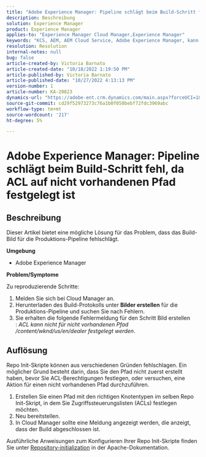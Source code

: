 ```yaml
---
title: "Adobe Experience Manager: Pipeline schlägt beim Build-Schritt fehl, da ACL auf nicht vorhandenen Pfad festgelegt ist."
description: Beschreibung
solution: Experience Manager
product: Experience Manager
applies-to: "Experience Manager Cloud Manager,Experience Manager"
keywords: "KCS, AEM, AEM Cloud Service, Adobe Experience Manager, kann keine acl für nicht vorhandenen Pfad festlegen."
resolution: Resolution
internal-notes: null
bug: false
article-created-by: Victoria Barnato
article-created-date: "10/18/2022 1:19:50 PM"
article-published-by: Victoria Barnato
article-published-date: "10/27/2022 4:13:13 PM"
version-number: 1
article-number: KA-20823
dynamics-url: "https://adobe-ent.crm.dynamics.com/main.aspx?forceUCI=1&pagetype=entityrecord&etn=knowledgearticle&id=7c8b6087-e74e-ed11-bba2-000d3a34e6e5"
source-git-commit: cd29f52973273c76a1b0f050bebf72fdc3969abc
workflow-type: tm+mt
source-wordcount: '217'
ht-degree: 5%

---
```


# Adobe Experience Manager: Pipeline schlägt beim Build-Schritt fehl, da ACL auf nicht vorhandenen Pfad festgelegt ist

## Beschreibung


Dieser Artikel bietet eine mögliche Lösung für das Problem, dass das Build-Bild für die Produktions-Pipeline fehlschlägt.

<b>Umgebung</b>

- Adobe Experience Manager


<b>Problem/Symptome</b>

Zu reproduzierende Schritte:

1. Melden Sie sich bei Cloud Manager an.
2. Herunterladen des Build-Protokolls unter <b>Bilder erstellen</b> für die Produktions-Pipeline und suchen Sie nach Fehlern.
3. Sie erhalten die folgende Fehlermeldung für den Schritt Bild erstellen : *ACL kann nicht für nicht vorhandenen Pfad /content/wknd/us/en/dealer festgelegt werden*.



## Auflösung


Repo Init-Skripte können aus verschiedenen Gründen fehlschlagen. Ein möglicher Grund besteht darin, dass Sie den Pfad nicht zuerst erstellt haben, bevor Sie ACL-Berechtigungen festlegen, oder versuchen, eine Aktion für einen nicht vorhandenen Pfad durchzuführen.

1. Erstellen Sie einen Pfad mit den richtigen Knotentypen im selben Repo Init-Skript, in dem Sie Zugriffssteuerungslisten (ACLs) festlegen möchten.
2. Neu bereitstellen.
3. In Cloud Manager sollte eine Meldung angezeigt werden, die anzeigt, dass der Build abgeschlossen ist.


Ausführliche Anweisungen zum Konfigurieren Ihrer Repo Init-Skripte finden Sie unter [Repository-initialization](https://sling.apache.org/documentation/bundles/repository-initialization.html) in der Apache-Dokumentation.
